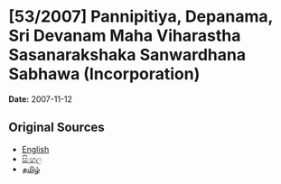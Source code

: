 # [53/2007] Pannipitiya, Depanama, Sri Devanam Maha Viharastha Sasanarakshaka Sanwardhana Sabhawa (Incorporation)

**Date:** 2007-11-12

## Original Sources

- [English](https://documents.gov.lk/view/acts/2007/11/53-2007_E.pdf)
- [සිංහල](https://documents.gov.lk/view/acts/2007/11/53-2007_S.pdf)
- [தமிழ்](https://documents.gov.lk/view/acts/2007/11/53-2007_T.pdf)
